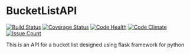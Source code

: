 # BucketListAPI
[![Build Status](https://travis-ci.org/malmike/BucketListAPI.svg?branch=master)](https://travis-ci.org/malmike/BucketListAPI)
[![Coverage Status](https://coveralls.io/repos/github/malmike/BucketListAPI/badge.svg?branch=master)](https://coveralls.io/github/malmike/BucketListAPI?branch=master)
[![Code Health](https://landscape.io/github/malmike/BucketListAPI/master/landscape.svg?style=flat)](https://landscape.io/github/malmike/BucketListAPI/master)
[![Code Climate](https://codeclimate.com/github/malmike/BucketListAPI/badges/gpa.svg)](https://codeclimate.com/github/malmike/BucketListAPI)
[![Issue Count](https://codeclimate.com/github/malmike/BucketListAPI/badges/issue_count.svg)](https://codeclimate.com/github/malmike/BucketListAPI)

This is an API for a bucket list designed using flask framework for python
